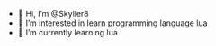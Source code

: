 - 👋 Hi, I’m @Skyller8
- 👀 I’m interested in learn programming language lua
- 🌱 I’m currently learning lua

<!---
Skyller8/Skyller8 is a ✨ special ✨ repository because its `README.md` (this file) appears on your GitHub profile.
You can click the Preview link to take a look at your changes.
--->
